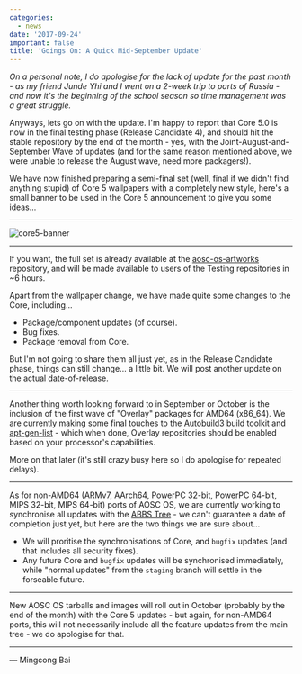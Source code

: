 ```yaml
---
categories:
  - news
date: '2017-09-24'
important: false
title: 'Goings On: A Quick Mid-September Update'
---
```



*On a personal note, I do apologise for the lack of update for the past month - as my friend Junde Yhi and I went on a 2-week trip to parts of Russia - and now it's the beginning of the school season so time management was a great struggle.*

Anyways, lets go on with the update. I'm happy to report that Core 5.0 is now in the final testing phase (Release Candidate 4), and should hit the stable repository by the end of the month - yes, with the Joint-August-and-September Wave of updates (and for the same reason mentioned above, we were unable to release the August wave, need more packagers!).

We have now finished preparing a semi-final set (well, final if we didn't find anything stupid) of Core 5 wallpapers with a completely new style, here's a small banner to be used in the Core 5 announcement to give you some ideas...

--------

![core5-banner](/assets/news/core5-banner.jpg)

--------

If you want, the full set is already available at the [aosc-os-artworks](https://github.com/AOSC-Dev/aosc-os-artworks) repository, and will be made available to users of the Testing repositories in ~6 hours.

Apart from the wallpaper change, we have made quite some changes to the Core, including...

- Package/component updates (of course).
- Bug fixes.
- Package removal from Core.

But I'm not going to share them all just yet, as in the Release Candidate phase, things can still change... a little bit. We will post another update on the actual date-of-release.

--------

Another thing worth looking forward to in September or October is the inclusion of the first wave of "Overlay" packages for AMD64 (x86_64). We are currently making some final touches to the [Autobuild3](https://github.com/AOSC-Dev/autobuild3) build toolkit and [apt-gen-list](https://github.com/AOSC-Dev/apt-gen-list) - which when done, Overlay repositories should be enabled based on your processor's capabilities.

More on that later (it's still crazy busy here so I do apologise for repeated delays).

--------

As for non-AMD64 (ARMv7, AArch64, PowerPC 32-bit, PowerPC 64-bit, MIPS 32-bit, MIPS 64-bit) ports of AOSC OS, we are currently working to synchronise all updates with the [ABBS Tree](https://github.com/AOSC-Dev/aosc-os-abbs) - we can't guarantee a date of completion just yet, but here are the two things we are sure about...

- We will proritise the synchronisations of Core, and `bugfix` updates (and that includes all security fixes).
- Any future Core and `bugfix` updates will be synchronised immediately, while "normal updates" from the `staging` branch will settle in the forseable future.

--------

New AOSC OS tarballs and images will roll out in October (probably by the end of the month) with the Core 5 updates - but again, for non-AMD64 ports, this will not necessarily include all the feature updates from the main tree - we do apologise for that.

--------

— Mingcong Bai
